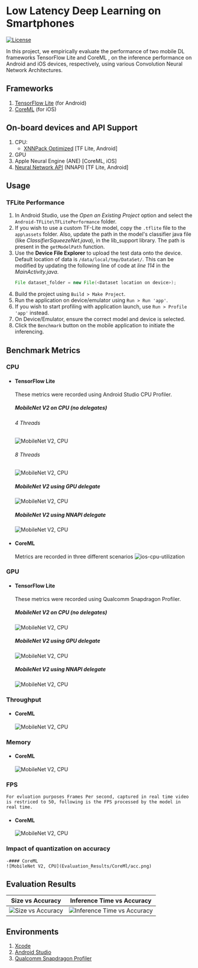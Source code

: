 # Low Latency Deep Learning on Smartphones
[![License](https://img.shields.io/badge/License-Apache%202.0-blue.svg)](https://opensource.org/licenses/Apache-2.0)

In this project, we empirically evaluate the performance of two mobile DL frameworks TensorFlow Lite and CoreML , on the inference performance on Android and iOS devices, respectively, using various Convolution Neural Network Architectures.

## Frameworks
1. [TensorFlow Lite](https://www.tensorflow.org/lite) (for Android)
2. [CoreML](https://developer.apple.com/documentation/coreml) (for iOS)

## On-board devices and API Support
1. CPU:
    - [XNNPack Optimized](https://blog.tensorflow.org/2020/07/accelerating-tensorflow-lite-xnnpack-integration.html) [TF Lite, Android]
2. GPU
3. Apple Neural Engine (ANE) [CoreML, iOS]
4. [Neural Network API](https://www.tensorflow.org/lite/performance/nnapi) (NNAPI) [TF Lite, Android]

## Usage
### TFLite Performance
1. In Android Studio, use the *Open an Existing Project* option and select the `Android-TFLite\TFLitePerformance` folder.
2. If you wish to use a custom TF-Lite model, copy the `.tflite` file to the `app\assets` folder. Also, update the path in the model's classifier java file (like *ClassifierSqueezeNet.java*), in the lib_support library. The path is present in the `getModelPath` function.
3. Use the **Device File Explorer** to upload the test data onto the device. Default location of data is `/data/local/tmp/DataSet/`. This can be modified by updating the following line of code at *line 114* in the *MainActivity.java*.
   ```Java
   File dataset_folder = new File(<Dataset location on device>);
   ```
4. Build the project using `Build > Make Project`.
5. Run the application on device/emulator using `Run > Run 'app'`.
6. If you wish to start profiling with application launch, use `Run > Profile 'app'` instead.
7. On Device/Emulator, ensure the correct model and device is selected. 
8. Click the `Benchmark` button on the mobile application to initiate the inferencing.


## Benchmark Metrics
### CPU
- #### TensorFlow Lite
    These metrics were recorded using Android Studio CPU Profiler.
    ##### MobileNet V2 on CPU (no delegates)
    ###### 4 Threads
    ![MobileNet V2, CPU](/Evaluation_Results/TF_Lite_Metrics/CPU/MobileNetV2_CPU_4.png)
    
    ###### 8 Threads
    ![MobileNet V2, CPU](/Evaluation_Results/TF_Lite_Metrics/CPU/MobileNetV2_CPU_8.png)

    ##### MobileNet V2 using GPU delegate
    ![MobileNet V2, CPU](/Evaluation_Results/TF_Lite_Metrics/CPU/MobileNetV2_GPU.png)
    
    ##### MobileNet V2 using NNAPI delegate
    ![MobileNet V2, CPU](/Evaluation_Results/TF_Lite_Metrics/CPU/MobileNetV2_NNAPI.png)

- #### CoreML
    Metrics are recorded in three different scenarios
    ![ios-cpu-utilization](Evaluation_Results/CoreMl/cpu-utilization.png)

### GPU
- #### TensorFlow Lite
    These metrics were recorded using Qualcomm Snapdragon Profiler.

    ##### MobileNet V2 on CPU (no delegates)
    ![MobileNet V2, CPU](/Evaluation_Results/TF_Lite_Metrics/GPU/MobileNetV2_CPU_4.png)
    
    ##### MobileNet V2 using GPU delegate
    ![MobileNet V2, CPU](/Evaluation_Results/TF_Lite_Metrics/GPU/MobileNetV2_GPU.png)
    
    ##### MobileNet V2 using NNAPI delegate
    ![MobileNet V2, CPU](/Evaluation_Results/TF_Lite_Metrics/GPU/MobileNetV2_NNAPI.png)

### Throughput
- #### CoreML
    ![MobileNet V2, CPU](Evaluation_Results/CoreMl/Througput.png)

### Memory
- #### CoreML
    ![MobileNet V2, CPU](Evaluation_Results/CoreMl/memory.png)

### FPS
    For evluation purposes Frames Per second, captured in real time video is restriced to 50, following is the FPS processed by the model in real time.
- #### CoreML
    ![MobileNet V2, CPU](Evaluation_Results/CoreMl/FPS.png)


### Impact of quantization on accuracy
    -#### CoreML
    ![MobileNet V2, CPU](Evaluation_Results/CoreMl/acc.png)

## Evaluation Results
| **Size vs Accuracy** | **Inference Time vs Accuracy** |
|------------------|----------------------------|
|![Size vs Accuracy](/Evaluation_Results/Framework_Evaluation/Size_vs_Accuracy.jpg)| ![Inference Time vs Accuracy](/Evaluation_Results/Framework_Evaluation/InferenceTime_vs_Accuracy.jpg)   |

## Environments
1. [Xcode](https://developer.apple.com/xcode/ide/)
2. [Android Studio](https://developer.android.com/studio)
3. [Qualcomm Snapdragon Profiler](https://developer.qualcomm.com/software/snapdragon-profiler)
